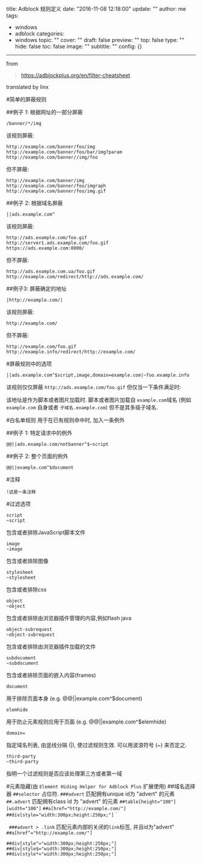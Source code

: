 title: Adblock 规则定义
date: "2016-11-08 12:18:00"
update: ""
author: me
tags:
- windows
- adblock
categories:
- windows
topic: ""
cover: ""
draft: false
preview: ""
top: false
type: ""
hide: false
toc: false
image: ""
subtitle: ""
config: {}


---



from
> https://adblockplus.org/en/filter-cheatsheet

translated by linx

#简单的屏蔽规则

##例子 1: 根据网址的一部分屏蔽
```
/banner/*/img
```
该规则屏蔽:
```
http://example.com/banner/foo/img
http://example.com/banner/foo/bar/img?param
http://example.com/banner//img/foo
```
但不屏蔽:
```
http://example.com/banner/img
http://example.com/banner/foo/imgraph
http://example.com/banner/foo/img.gif
```

##例子 2: 根据域名屏蔽
```
||ads.example.com^
```
该规则屏蔽:
```
http://ads.example.com/foo.gif
http://server1.ads.example.com/foo.gif
https://ads.example.com:8000/
```

但不屏蔽:
```
http://ads.example.com.ua/foo.gif
http://example.com/redirect/http://ads.example.com/
```
##例子3: 屏蔽确定的地址
```
|http://example.com/|
```
该规则屏蔽:
```
http://example.com/
```
但不屏蔽:
```
http://example.com/foo.gif
http://example.info/redirect/http://example.com/
```
#屏蔽规则中的选项
```
||ads.example.com^$script,image,domain=example.com|~foo.example.info
```
该规则仅仅屏蔽 `http://ads.example.com/foo.gif` 但仅当一下条件满足时:

该地址是作为脚本或者图片加载时.
脚本或者图片加载自 `example.com`域名 (例如 `example.com` 自身或者 `子域名.example.com`) 但不是其多级子域名.

#白名单规则
用于在已有规则命中时, 加入一条例外

##例子 1: 特定请求中的例外
```
@@||ads.example.com/notbanner^$~script
```
##例子 2: 整个页面的例外
```
@@||example.com^$document
```
#注释
```
!这是一条注释
```
#过滤选项
```
script
~script
```
包含或者排除JavaScript脚本文件
```
image
~image
```
包含或者排除图像
```
stylesheet
~stylesheet
```
包含或者排除css
```
object
~object
```
包含或者排除由浏览器插件管理的内容,例如flash java
```
object-subrequest
~object-subrequest
```
包含或者排除由浏览器插件加载的文件
```
subdocument
~subdocument
```
包含或者排除页面的嵌入内容(frames)
```
document
```
用于排除页面本身 (e.g. @@||example.com^$document)
```
elemhide
```
用于防止元素规则应用于页面 (e.g. @@||example.com^$elemhide)
```
domain=
```
指定域名列表, 由竖线分隔 (|), 使过滤规则生效. 可以用波浪符号 (~) 来否定之.
```
third-party
~third-party
```
指明一个过滤规则是否应该处理第三方或者第一域

#元素隐藏(由 `Element Hiding Helper for Adblock Plus` 扩展使用)
##域名选择器
`##selector` 占位符.
`###advert` 匹配拥有unique id为 "advert" 的元素
`##.advert` 匹配拥有class id 为 "advert" 的元素
`##table[height="100"][width="100"]` 
`##a[href="http://example.com/"]`
`##div[style="width:300px;height:250px;"]`	`

` ###advert > .link` 匹配元素内部的关闭的`link`标签, 并且id为"advert"
`##a[href^="http://example.com/"]`

`##div[style^="width:300px;height:250px;"]`
`##div[style$="width:300px;height:250px;"]`
`##div[style*="width:300px;height:250px;"]`

